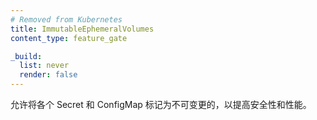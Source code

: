 ```yaml
---
# Removed from Kubernetes
title: ImmutableEphemeralVolumes
content_type: feature_gate

_build:
  list: never
  render: false
---
```


<!--
Allows for marking individual Secrets and ConfigMaps as
immutable for better safety and performance.
-->
允许将各个 Secret 和 ConfigMap 标记为不可变更的，以提高安全性和性能。
